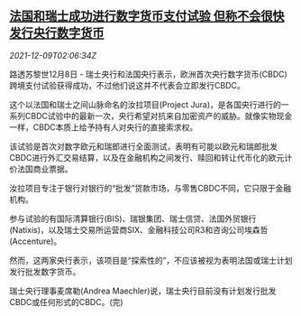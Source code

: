 <!--1639017062000-->
[法国和瑞士成功进行数字货币支付试验 但称不会很快发行央行数字货币](https://cn.reuters.com/article/france-switzerland-digital-currency-1209-idCNKBS2IO052)
------

<div><i>2021-12-09T02:06:34Z</i></div><p>路透苏黎世12月8日 - 瑞士央行和法国央行表示，欧洲首次央行数字货币(CBDC)跨境支付试验获得成功，不过他们说这并不代表会立即发行CBDC。</p><p>这个以法国和瑞士之间山脉命名的汝拉项目(Project Jura)，是各国央行进行的一系列CBDC试验中的最新一次，央行希望对抗来自加密资产的威胁。就像实物现金一样，CBDC本质上给予持有人对央行的直接索求权。</p><p>该试验是首次对数字欧元和瑞郎进行全面测试，表明有可能以欧元和瑞郎批发CBDC进行外汇交易结算，以及在金融机构之间发行、赎回和转让代币化的欧元计价法国商业票据。</p><p>汝拉项目专注于银行对银行的“批发”贷款市场，与零售CBDC不同，它只限于金融机构。</p><p>参与试验的有国际清算银行(BIS)、瑞银集团、瑞士信贷、法国外贸银行(Natixis)，以及瑞士交易所运营商SIX、金融科技公司R3和咨询公司埃森哲(Accenture)。</p><p>然而，这两家央行表示，该项目是“探索性的”，不应该被视为表明法国或瑞士计划发行批发数字货币。</p><p>瑞士央行理事麦席勒(Andrea Maechler)说，瑞士央行目前没有计划发行批发CBDC或任何形式的CBDC。(完)</p>
